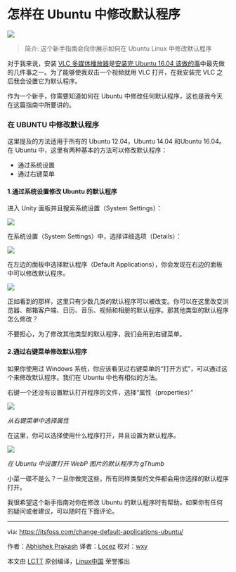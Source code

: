 怎样在 Ubuntu 中修改默认程序
==============================================

![](https://itsfoss.com/wp-content/uploads/2016/07/change-default-applications-ubuntu.jpg)

> 简介: 这个新手指南会向你展示如何在 Ubuntu Linux 中修改默认程序

对于我来说，安装 [VLC 多媒体播放器][1]是[安装完 Ubuntu 16.04 该做的事][2]中最先做的几件事之一。为了能够使我双击一个视频就用 VLC 打开，在我安装完 VLC 之后我会设置它为默认程序。

作为一个新手，你需要知道如何在 Ubuntu 中修改任何默认程序，这也是我今天在这篇指南中所要讲的。

### 在 UBUNTU 中修改默认程序

这里提及的方法适用于所有的 Ubuntu 12.04，Ubuntu 14.04 和Ubuntu 16.04。在 Ubuntu 中，这里有两种基本的方法可以修改默认程序：

- 通过系统设置
- 通过右键菜单

#### 1.通过系统设置修改 Ubuntu 的默认程序

进入 Unity 面板并且搜索系统设置（System Settings）：

![](https://itsfoss.com/wp-content/uploads/2013/11/System_Settings_Ubuntu.jpeg)

在系统设置（System Settings）中，选择详细选项（Details）：

![](https://itsfoss.com/wp-content/uploads/2016/07/System-settings-detail-ubuntu.jpeg)

在左边的面板中选择默认程序（Default Applications），你会发现在右边的面板中可以修改默认程序。

![](https://itsfoss.com/wp-content/uploads/2016/07/System-settings-default-applications.jpeg)

正如看到的那样，这里只有少数几类的默认程序可以被改变。你可以在这里改变浏览器、邮箱客户端、日历、音乐、视频和相册的默认程序。那其他类型的默认程序怎么修改？

不要担心，为了修改其他类型的默认程序，我们会用到右键菜单。

#### 2.通过右键菜单修改默认程序

如果你使用过 Windows 系统，你应该看见过右键菜单的“打开方式”，可以通过这个来修改默认程序。我们在 Ubuntu 中也有相似的方法。

右键一个还没有设置默认打开程序的文件，选择“属性（properties）”

![](https://itsfoss.com/wp-content/uploads/2016/05/WebP-images-Ubuntu-Linux-3.png)

*从右键菜单中选择属性*

在这里，你可以选择使用什么程序打开，并且设置为默认程序。

![](https://itsfoss.com/wp-content/uploads/2016/05/WebP-images-Ubuntu-Linux-4.png)

*在 Ubuntu 中设置打开 WebP 图片的默认程序为 gThumb*

小菜一碟不是么？一旦你做完这些，所有同样类型的文件都会用你选择的默认程序打开。

我很希望这个新手指南对你在修改 Ubuntu 的默认程序时有帮助。如果你有任何的疑问或者建议，可以随时在下面评论。

--------------------------------------------------------------------------------

via: https://itsfoss.com/change-default-applications-ubuntu/

作者：[Abhishek Prakash][a]
译者：[Locez](https://github.com/locez)
校对：[wxy](https://github.com/wxy)

本文由 [LCTT](https://github.com/LCTT/TranslateProject) 原创编译，[Linux中国](https://linux.cn/) 荣誉推出

[a]: https://itsfoss.com/author/abhishek/
[1]: http://www.videolan.org/vlc/index.html
[2]: https://linux.cn/article-7453-1.html
